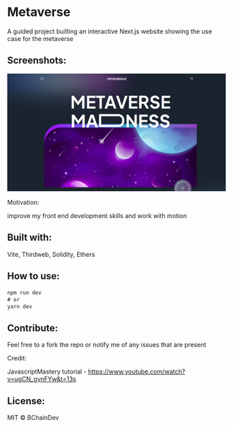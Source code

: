 # Metaverse

A guided project builting an interactive Next.js website showing the use case for the metaverse

## Screenshots:
![Screenshot](public/Screenshot1.png)

Motivation:

improve my front end development skills and work with motion 

## Built with:
Vite,
Thirdweb,
Solidity,
Ethers

## How to use:

```
npm run dev
# or
yarn dev
```

## Contribute:

Feel free to a fork the repo or notify me of any issues that are present

Credit: 

JavascriptMastery tutorial - https://www.youtube.com/watch?v=ugCN_gynFYw&t=13s

## License:

MIT © BChainDev 

